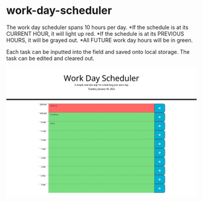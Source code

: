 # work-day-scheduler

The work day scheduler spans 10 hours per day.
*If the schedule is at its CURRENT HOUR, it will light up red.
*If the schedule is at its PREVIOUS HOURS, it will be grayed out.
*All FUTURE work day hours will be in green.

Each task can be inputted into the field and saved onto local storage. 
The task can be edited and cleared out. 

![Screenshot of site](/images/work-day-scheduler-sample.png)